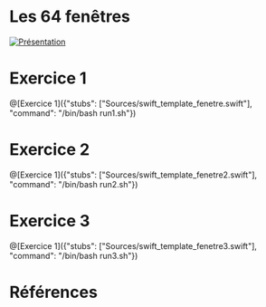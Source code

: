 # Les 64 fenêtres

[![Présentation](https://www.dropbox.com/s/vzfx3bjms0xieut/screen-video.jpg?raw=1)](https://www.dropbox.com/s/qs6u7yx71i4yub0/64fenetres_-_moyenne.mov?raw=0)


# Exercice 1

@[Exercice 1]({"stubs": ["Sources/swift_template_fenetre.swift"], "command": "/bin/bash run1.sh"})
# Exercice 2
@[Exercice 1]({"stubs": ["Sources/swift_template_fenetre2.swift"], "command": "/bin/bash run2.sh"})
# Exercice 3
@[Exercice 1]({"stubs": ["Sources/swift_template_fenetre3.swift"], "command": "/bin/bash run3.sh"})

# Références


